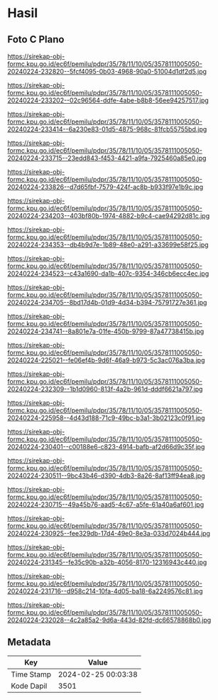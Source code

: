 # Hasil

## Foto C Plano

https://sirekap-obj-formc.kpu.go.id/ec6f/pemilu/pdpr/35/78/11/10/05/3578111005050-20240224-232820--5fcf4095-0b03-4968-90a0-51004d1df2d5.jpg

https://sirekap-obj-formc.kpu.go.id/ec6f/pemilu/pdpr/35/78/11/10/05/3578111005050-20240224-233202--02c96564-ddfe-4abe-b8b8-56ee94257517.jpg

https://sirekap-obj-formc.kpu.go.id/ec6f/pemilu/pdpr/35/78/11/10/05/3578111005050-20240224-233414--6a230e83-01d5-4875-968c-81fcb55755bd.jpg

https://sirekap-obj-formc.kpu.go.id/ec6f/pemilu/pdpr/35/78/11/10/05/3578111005050-20240224-233715--23edd843-f453-4421-a9fa-7925460a85e0.jpg

https://sirekap-obj-formc.kpu.go.id/ec6f/pemilu/pdpr/35/78/11/10/05/3578111005050-20240224-233826--d7d65fbf-7579-424f-ac8b-b933f97e1b9c.jpg

https://sirekap-obj-formc.kpu.go.id/ec6f/pemilu/pdpr/35/78/11/10/05/3578111005050-20240224-234203--403bf80b-1974-4882-b9c4-cae94292d81c.jpg

https://sirekap-obj-formc.kpu.go.id/ec6f/pemilu/pdpr/35/78/11/10/05/3578111005050-20240224-234353--db4b9d7e-1b89-48e0-a291-a33699e58f25.jpg

https://sirekap-obj-formc.kpu.go.id/ec6f/pemilu/pdpr/35/78/11/10/05/3578111005050-20240224-234523--c43a1690-da1b-407c-9354-346cb6ecc4ec.jpg

https://sirekap-obj-formc.kpu.go.id/ec6f/pemilu/pdpr/35/78/11/10/05/3578111005050-20240224-234705--8bd17d4b-01d9-4d34-b394-75791727e361.jpg

https://sirekap-obj-formc.kpu.go.id/ec6f/pemilu/pdpr/35/78/11/10/05/3578111005050-20240224-234741--8a801e7a-01fe-450b-9799-87a47738415b.jpg

https://sirekap-obj-formc.kpu.go.id/ec6f/pemilu/pdpr/35/78/11/10/05/3578111005050-20240224-225021--fe06ef4b-9d6f-46a9-b973-5c3ac076a3ba.jpg

https://sirekap-obj-formc.kpu.go.id/ec6f/pemilu/pdpr/35/78/11/10/05/3578111005050-20240224-232309--1b1d0960-813f-4a2b-961d-dddf6621a797.jpg

https://sirekap-obj-formc.kpu.go.id/ec6f/pemilu/pdpr/35/78/11/10/05/3578111005050-20240224-225958--4d43d188-71c9-49bc-b3a1-3b02123c0f91.jpg

https://sirekap-obj-formc.kpu.go.id/ec6f/pemilu/pdpr/35/78/11/10/05/3578111005050-20240224-230401--c00188e6-c823-4914-bafb-af2d66d9c35f.jpg

https://sirekap-obj-formc.kpu.go.id/ec6f/pemilu/pdpr/35/78/11/10/05/3578111005050-20240224-230511--9bc43b46-d390-4db3-8a26-8af13ff94ea8.jpg

https://sirekap-obj-formc.kpu.go.id/ec6f/pemilu/pdpr/35/78/11/10/05/3578111005050-20240224-230715--49a45b76-aad5-4c67-a5fe-61a40a6af601.jpg

https://sirekap-obj-formc.kpu.go.id/ec6f/pemilu/pdpr/35/78/11/10/05/3578111005050-20240224-230925--fee329db-17d4-49e0-8e3a-033d7024b444.jpg

https://sirekap-obj-formc.kpu.go.id/ec6f/pemilu/pdpr/35/78/11/10/05/3578111005050-20240224-231345--fe35c90b-a32b-4056-8170-12316943c440.jpg

https://sirekap-obj-formc.kpu.go.id/ec6f/pemilu/pdpr/35/78/11/10/05/3578111005050-20240224-231716--d958c214-10fa-4d05-ba18-6a2249576c81.jpg

https://sirekap-obj-formc.kpu.go.id/ec6f/pemilu/pdpr/35/78/11/10/05/3578111005050-20240224-232028--4c2a85a2-9d6a-443d-82fd-dc66578868b0.jpg


## Metadata

| Key        | Value               |
| ---------- | ------------------- |
| Time Stamp | 2024-02-25 00:03:38 |
| Kode Dapil | 3501                |



